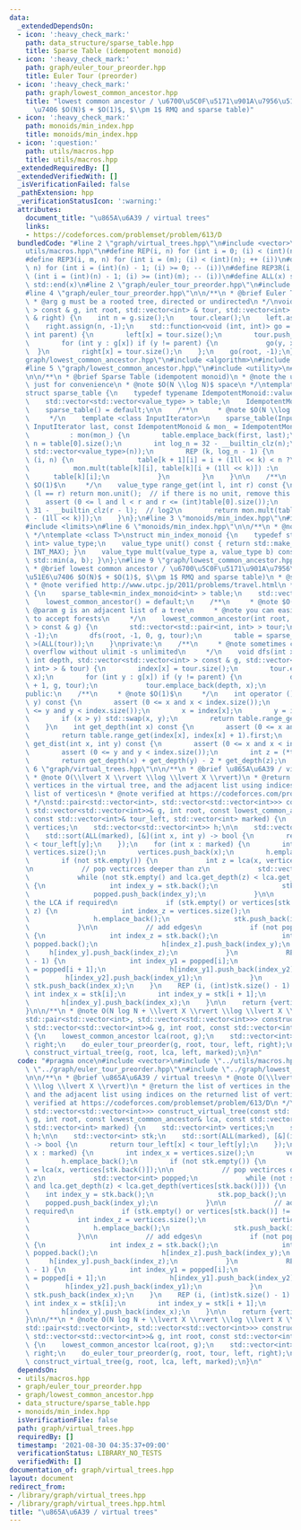 ```yaml
---
data:
  _extendedDependsOn:
  - icon: ':heavy_check_mark:'
    path: data_structure/sparse_table.hpp
    title: Sparse Table (idempotent monoid)
  - icon: ':heavy_check_mark:'
    path: graph/euler_tour_preorder.hpp
    title: Euler Tour (preorder)
  - icon: ':heavy_check_mark:'
    path: graph/lowest_common_ancestor.hpp
    title: "lowest common ancestor / \u6700\u5C0F\u5171\u901A\u7956\u5148 (\u524D\u51E6\
      \u7406 $O(N)$ + $O(1)$, $\\pm 1$ RMQ and sparse table)"
  - icon: ':heavy_check_mark:'
    path: monoids/min_index.hpp
    title: monoids/min_index.hpp
  - icon: ':question:'
    path: utils/macros.hpp
    title: utils/macros.hpp
  _extendedRequiredBy: []
  _extendedVerifiedWith: []
  _isVerificationFailed: false
  _pathExtension: hpp
  _verificationStatusIcon: ':warning:'
  attributes:
    document_title: "\u865A\u6A39 / virtual trees"
    links:
    - https://codeforces.com/problemset/problem/613/D
  bundledCode: "#line 2 \"graph/virtual_trees.hpp\"\n#include <vector>\n#line 2 \"\
    utils/macros.hpp\"\n#define REP(i, n) for (int i = 0; (i) < (int)(n); ++ (i))\n\
    #define REP3(i, m, n) for (int i = (m); (i) < (int)(n); ++ (i))\n#define REP_R(i,\
    \ n) for (int i = (int)(n) - 1; (i) >= 0; -- (i))\n#define REP3R(i, m, n) for\
    \ (int i = (int)(n) - 1; (i) >= (int)(m); -- (i))\n#define ALL(x) std::begin(x),\
    \ std::end(x)\n#line 2 \"graph/euler_tour_preorder.hpp\"\n#include <functional>\n\
    #line 4 \"graph/euler_tour_preorder.hpp\"\n\n/**\n * @brief Euler Tour (preorder)\n\
    \ * @arg g must be a rooted tree, directed or undirected\n */\nvoid do_euler_tour_preorder(std::vector<std::vector<int>\
    \ > const & g, int root, std::vector<int> & tour, std::vector<int> & left, std::vector<int>\
    \ & right) {\n    int n = g.size();\n    tour.clear();\n    left.assign(n, -1);\n\
    \    right.assign(n, -1);\n    std::function<void (int, int)> go = [&](int x,\
    \ int parent) {\n        left[x] = tour.size();\n        tour.push_back(x);\n\
    \        for (int y : g[x]) if (y != parent) {\n            go(y, x);\n      \
    \  }\n        right[x] = tour.size();\n    };\n    go(root, -1);\n}\n#line 2 \"\
    graph/lowest_common_ancestor.hpp\"\n#include <algorithm>\n#include <cassert>\n\
    #line 5 \"graph/lowest_common_ancestor.hpp\"\n#include <utility>\n#line 5 \"data_structure/sparse_table.hpp\"\
    \n\n/**\n * @brief Sparse Table (idempotent monoid)\n * @note the unit is required\
    \ just for convenience\n * @note $O(N \\log N)$ space\n */\ntemplate <class IdempotentMonoid>\n\
    struct sparse_table {\n    typedef typename IdempotentMonoid::value_type value_type;\n\
    \    std::vector<std::vector<value_type> > table;\n    IdempotentMonoid mon;\n\
    \    sparse_table() = default;\n\n    /**\n     * @note $O(N \\log N)$ time\n\
    \     */\n    template <class InputIterator>\n    sparse_table(InputIterator first,\
    \ InputIterator last, const IdempotentMonoid & mon_ = IdempotentMonoid())\n  \
    \          : mon(mon_) {\n        table.emplace_back(first, last);\n        int\
    \ n = table[0].size();\n        int log_n = 32 - __builtin_clz(n);\n        table.resize(log_n,\
    \ std::vector<value_type>(n));\n        REP (k, log_n - 1) {\n            REP\
    \ (i, n) {\n                table[k + 1][i] = i + (1ll << k) < n ?\n         \
    \           mon.mult(table[k][i], table[k][i + (1ll << k)]) :\n              \
    \      table[k][i];\n            }\n        }\n    }\n\n    /**\n     * @note\
    \ $O(1)$\n     */\n    value_type range_get(int l, int r) const {\n        if\
    \ (l == r) return mon.unit();  // if there is no unit, remove this line\n    \
    \    assert (0 <= l and l < r and r <= (int)table[0].size());\n        int k =\
    \ 31 - __builtin_clz(r - l);  // log2\n        return mon.mult(table[k][l], table[k][r\
    \ - (1ll << k)]);\n    }\n};\n#line 3 \"monoids/min_index.hpp\"\n#include <climits>\n\
    #include <limits>\n#line 6 \"monoids/min_index.hpp\"\n\n/**\n * @note a semilattice\n\
    \ */\ntemplate <class T>\nstruct min_index_monoid {\n    typedef std::pair<T,\
    \ int> value_type;\n    value_type unit() const { return std::make_pair(std::numeric_limits<T>::max(),\
    \ INT_MAX); }\n    value_type mult(value_type a, value_type b) const { return\
    \ std::min(a, b); }\n};\n#line 9 \"graph/lowest_common_ancestor.hpp\"\n\n/**\n\
    \ * @brief lowest common ancestor / \u6700\u5C0F\u5171\u901A\u7956\u5148 (\u524D\
    \u51E6\u7406 $O(N)$ + $O(1)$, $\\pm 1$ RMQ and sparse table)\n * @see https://www.slideshare.net/yumainoue965/lca-and-rmq\n\
    \ * @note verified http://www.utpc.jp/2011/problems/travel.html\n */\nstruct lowest_common_ancestor\
    \ {\n    sparse_table<min_index_monoid<int> > table;\n    std::vector<int> index;\n\
    \    lowest_common_ancestor() = default;\n    /**\n     * @note $O(N)$\n     *\
    \ @param g is an adjacent list of a tree\n     * @note you can easily modify this\
    \ to accept forests\n     */\n    lowest_common_ancestor(int root, std::vector<std::vector<int>\
    \ > const & g) {\n        std::vector<std::pair<int, int> > tour;\n        index.assign(g.size(),\
    \ -1);\n        dfs(root, -1, 0, g, tour);\n        table = sparse_table<min_index_monoid<int>\
    \ >(ALL(tour));\n    }\nprivate:\n    /**\n     * @note sometimes causes stack\
    \ overflow without ulimit -s unlimited\n     */\n    void dfs(int x, int parent,\
    \ int depth, std::vector<std::vector<int> > const & g, std::vector<std::pair<int,\
    \ int> > & tour) {\n        index[x] = tour.size();\n        tour.emplace_back(depth,\
    \ x);\n        for (int y : g[x]) if (y != parent) {\n            dfs(y, x, depth\
    \ + 1, g, tour);\n            tour.emplace_back(depth, x);\n        }\n    }\n\
    public:\n    /**\n     * @note $O(1)$\n     */\n    int operator () (int x, int\
    \ y) const {\n        assert (0 <= x and x < index.size());\n        assert (0\
    \ <= y and y < index.size());\n        x = index[x];\n        y = index[y];\n\
    \        if (x > y) std::swap(x, y);\n        return table.range_get(x, y + 1).second;\n\
    \    }\n    int get_depth(int x) const {\n        assert (0 <= x and x < index.size());\n\
    \        return table.range_get(index[x], index[x] + 1).first;\n    }\n    int\
    \ get_dist(int x, int y) const {\n        assert (0 <= x and x < index.size());\n\
    \        assert (0 <= y and y < index.size());\n        int z = (*this)(x, y);\n\
    \        return get_depth(x) + get_depth(y) - 2 * get_depth(z);\n    }\n};\n#line\
    \ 6 \"graph/virtual_trees.hpp\"\n\n/**\n * @brief \u865A\u6A39 / virtual trees\n\
    \ * @note O(\\lvert X \\rvert \\log \\lvert X \\rvert)\n * @return the list of\
    \ vertices in the virtual tree, and the adjacent list using indices on the returned\
    \ list of vertices\n * @note verified at https://codeforces.com/problemset/problem/613/D\n\
    \ */\nstd::pair<std::vector<int>, std::vector<std::vector<int>>> construct_virtual_tree(const\
    \ std::vector<std::vector<int>>& g, int root, const lowest_common_ancestor& lca,\
    \ const std::vector<int>& tour_left, std::vector<int> marked) {\n    std::vector<int>\
    \ vertices;\n    std::vector<std::vector<int>> h;\n\n    std::vector<int> stk;\n\
    \    std::sort(ALL(marked), [&](int x, int y) -> bool {\n        return tour_left[x]\
    \ < tour_left[y];\n    });\n    for (int x : marked) {\n        int index_x =\
    \ vertices.size();\n        vertices.push_back(x);\n        h.emplace_back();\n\
    \        if (not stk.empty()) {\n            int z = lca(x, vertices[stk.back()]);\n\
    \n            // pop vectirces deeper than z\n            std::vector<int> popped;\n\
    \            while (not stk.empty() and lca.get_depth(z) < lca.get_depth(vertices[stk.back()]))\
    \ {\n                int index_y = stk.back();\n                stk.pop_back();\n\
    \                popped.push_back(index_y);\n            }\n\n            // add\
    \ the LCA if required\n            if (stk.empty() or vertices[stk.back()] !=\
    \ z) {\n                int index_z = vertices.size();\n                vertices.push_back(z);\n\
    \                h.emplace_back();\n                stk.push_back(index_z);\n\
    \            }\n\n            // add edges\n            if (not popped.empty())\
    \ {\n                int index_z = stk.back();\n                int index_y =\
    \ popped.back();\n                h[index_z].push_back(index_y);\n           \
    \     h[index_y].push_back(index_z);\n            }\n            REP (i, (int)popped.size()\
    \ - 1) {\n                int index_y1 = popped[i];\n                int index_y2\
    \ = popped[i + 1];\n                h[index_y1].push_back(index_y2);\n       \
    \         h[index_y2].push_back(index_y1);\n            }\n        }\n       \
    \ stk.push_back(index_x);\n    }\n    REP (i, (int)stk.size() - 1) {\n       \
    \ int index_x = stk[i];\n        int index_y = stk[i + 1];\n        h[index_x].push_back(index_y);\n\
    \        h[index_y].push_back(index_x);\n    }\n\n    return {vertices, h};\n\
    }\n\n/**\n * @note O(N log N + \\lvert X \\rvert \\log \\lvert X \\rvert)\n */\n\
    std::pair<std::vector<int>, std::vector<std::vector<int>>> construct_virtual_tree(const\
    \ std::vector<std::vector<int>>& g, int root, const std::vector<int>& marked)\
    \ {\n    lowest_common_ancestor lca(root, g);\n    std::vector<int> tour, left,\
    \ right;\n    do_euler_tour_preorder(g, root, tour, left, right);\n    return\
    \ construct_virtual_tree(g, root, lca, left, marked);\n}\n"
  code: "#pragma once\n#include <vector>\n#include \"../utils/macros.hpp\"\n#include\
    \ \"../graph/euler_tour_preorder.hpp\"\n#include \"../graph/lowest_common_ancestor.hpp\"\
    \n\n/**\n * @brief \u865A\u6A39 / virtual trees\n * @note O(\\lvert X \\rvert\
    \ \\log \\lvert X \\rvert)\n * @return the list of vertices in the virtual tree,\
    \ and the adjacent list using indices on the returned list of vertices\n * @note\
    \ verified at https://codeforces.com/problemset/problem/613/D\n */\nstd::pair<std::vector<int>,\
    \ std::vector<std::vector<int>>> construct_virtual_tree(const std::vector<std::vector<int>>&\
    \ g, int root, const lowest_common_ancestor& lca, const std::vector<int>& tour_left,\
    \ std::vector<int> marked) {\n    std::vector<int> vertices;\n    std::vector<std::vector<int>>\
    \ h;\n\n    std::vector<int> stk;\n    std::sort(ALL(marked), [&](int x, int y)\
    \ -> bool {\n        return tour_left[x] < tour_left[y];\n    });\n    for (int\
    \ x : marked) {\n        int index_x = vertices.size();\n        vertices.push_back(x);\n\
    \        h.emplace_back();\n        if (not stk.empty()) {\n            int z\
    \ = lca(x, vertices[stk.back()]);\n\n            // pop vectirces deeper than\
    \ z\n            std::vector<int> popped;\n            while (not stk.empty()\
    \ and lca.get_depth(z) < lca.get_depth(vertices[stk.back()])) {\n            \
    \    int index_y = stk.back();\n                stk.pop_back();\n            \
    \    popped.push_back(index_y);\n            }\n\n            // add the LCA if\
    \ required\n            if (stk.empty() or vertices[stk.back()] != z) {\n    \
    \            int index_z = vertices.size();\n                vertices.push_back(z);\n\
    \                h.emplace_back();\n                stk.push_back(index_z);\n\
    \            }\n\n            // add edges\n            if (not popped.empty())\
    \ {\n                int index_z = stk.back();\n                int index_y =\
    \ popped.back();\n                h[index_z].push_back(index_y);\n           \
    \     h[index_y].push_back(index_z);\n            }\n            REP (i, (int)popped.size()\
    \ - 1) {\n                int index_y1 = popped[i];\n                int index_y2\
    \ = popped[i + 1];\n                h[index_y1].push_back(index_y2);\n       \
    \         h[index_y2].push_back(index_y1);\n            }\n        }\n       \
    \ stk.push_back(index_x);\n    }\n    REP (i, (int)stk.size() - 1) {\n       \
    \ int index_x = stk[i];\n        int index_y = stk[i + 1];\n        h[index_x].push_back(index_y);\n\
    \        h[index_y].push_back(index_x);\n    }\n\n    return {vertices, h};\n\
    }\n\n/**\n * @note O(N log N + \\lvert X \\rvert \\log \\lvert X \\rvert)\n */\n\
    std::pair<std::vector<int>, std::vector<std::vector<int>>> construct_virtual_tree(const\
    \ std::vector<std::vector<int>>& g, int root, const std::vector<int>& marked)\
    \ {\n    lowest_common_ancestor lca(root, g);\n    std::vector<int> tour, left,\
    \ right;\n    do_euler_tour_preorder(g, root, tour, left, right);\n    return\
    \ construct_virtual_tree(g, root, lca, left, marked);\n}\n"
  dependsOn:
  - utils/macros.hpp
  - graph/euler_tour_preorder.hpp
  - graph/lowest_common_ancestor.hpp
  - data_structure/sparse_table.hpp
  - monoids/min_index.hpp
  isVerificationFile: false
  path: graph/virtual_trees.hpp
  requiredBy: []
  timestamp: '2021-08-30 04:35:37+09:00'
  verificationStatus: LIBRARY_NO_TESTS
  verifiedWith: []
documentation_of: graph/virtual_trees.hpp
layout: document
redirect_from:
- /library/graph/virtual_trees.hpp
- /library/graph/virtual_trees.hpp.html
title: "\u865A\u6A39 / virtual trees"
---
```

